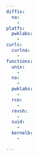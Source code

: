 ```yaml
---
diffis:
  na:
    -
platfs:
  pwklabs:
    -
curls:
  curlna:
    -
functions:
  unix:
    -
  na:
    -
  pwklabs:
    -
  rce:
    -
  revsh:
    -
  suid:
    -
  kernelb:
    -

---
```

